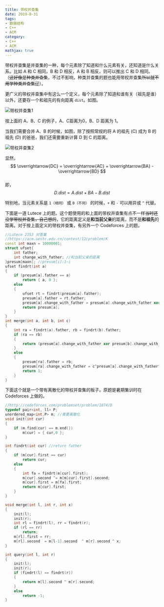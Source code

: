 ```yaml
---
title: 带权并查集
date: 2019-8-31
tags:
- 数据结构
- C++
- ACM
category:
- C++
- ACM
mathjax: true
---
```


带权并查集是并查集的一种，每个元素除了知道和什么元素有关，还知道是什么关系。比如 A 和 C 相同，B 和 D 相反，A 和 B 相反，则可以推出 C 和 D 相同。（~~这好像是种类并查集~~，不过不影响，种类并查集的题也能用带权并查集~~所以就不用学种类并查集辽~~）。

更广义的带权并查集中有这么一个定义，每个元素除了知道和谁有关（祖先是谁）以外，还要存一个和祖先的有向距离 `dist`。如图。

![带权并查集1](带权并查集1.jpg)

按上面的 A、B、C 的例子，A、C距离为0，B、D 距离为 1。

当我们需要合并 A、B 的时候，如图，除了按照常规的将 A 的祖先 (C) 成为 B 的祖先 (D) 的爸爸，我们还需要重新计算 D 到 C 的距离。

![带权并查集2](带权并查集2.jpg)

显然，  
$$ \overrightarrow{DC} = \overrightarrow{AC} + \overrightarrow{BA} - \overrightarrow{BD} $$  
即，  
$$ D.dist = A.dist + BA - B.dist $$

特别地，当元素关系是 `1（相同）` 或 `0（不同）` 的时候，`+` 和 `-` 可以用异或 `^` 代替。

下面是一道 Lutece 上的题。这个题使用的和上面的带权并查集有点不一样~~当时还没学带权并查集，自己想的~~，它的距离定义是**和当前父亲**的距离，而不是**和祖先**的距离。对于按上面定义的带权并查集，有另外一个 Codeforces 上的题。

```c++
//Lutece 2153 对答案
//https://acm.uestc.edu.cn/contest/12/problem/K
const int maxn = 10000001;
struct ufset{
    int father;
    int change_with_father; //和当前父亲的距离
}presum[maxn]; //presum[i]:1~i
ufset findrt(int a)
{
    if (presum[a].father == a)
        return { a, 0 };
    else
    {
        ufset rt = findrt(presum[a].father);
        presum[a].father = rt.father;
        presum[a].change_with_father = presum[a].change_with_father xor rt.change_with_father;
        return presum[a];
    }
}
int merge(int a, int b, int c)
{
    int ra = findrt(a).father, rb = findrt(b).father;
    if (ra == rb)
    {
        return (presum[a].change_with_father xor presum[b].change_with_father xor c)xor 1;
    }
    else
    {
        presum[ra].father = rb;
        presum[ra].change_with_father = c^presum[a].change_with_father^presum[b].change_with_father;
        return 1;
    }
}
```

下面这个就是一个带有离散化的带权并查集的板子。原题是暑期集训时在 Codeforces 上做的。

```c++
//http://codeforces.com/problemset/problem/1074/D
typedef pair<int, ll> P;
unordered_map<int,P> m; //需要离散化
void init(int cur)
{
	if (m.find(cur) == m.end())
		m[cur] = { cur,0 };
}

int findrt(int cur) //return father
{
	if (m[cur].first == cur)
		return cur;
	else
	{
		int fa = findrt(m[cur].first);
		m[cur].second ^= m[m[cur].first].second;
		m[cur].first = m[fa].first;
		return m[cur].first;
	}
}

void merge(int l, int r, int x)
{
	init(l);
	init(r);
	int rl = findrt(l), rr = findrt(r);
	if (rl == rr)
		return;
	m[rl].first = rr;
	m[rl].second  = m[l-1].second  ^ m[r].second ^ x;
}

int query(int l, int r)
{
	init(l);
    init(r);
	if (findrt(l) == findrt(r))
	{
		return m[l].second ^ m[r].second;
	}
	else
		return -1;
}
```
